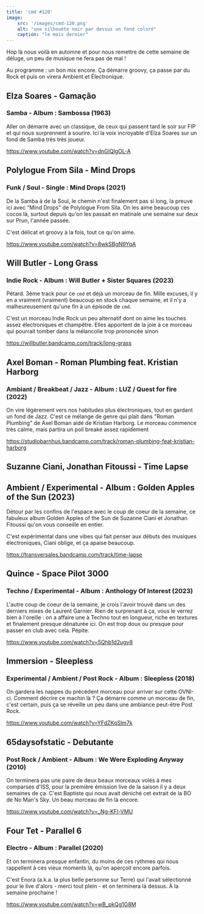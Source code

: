 ```yaml
---
title: 'cmd #120'
image:
    src: '/images/cmd-120.png'
    alt: "une silhouête noir par dessus un fond coloré"
    caption: "le mois dernier"
---
```


Hop là nous voilà en automne et pour nous remettre de cette semaine de déluge, un peu de musique ne fera pas de mal !

Au programme : un bon mix encore. Ça démarre groovy, ça passe par du Rock et puis on virera Ambient et Électronique.

## Elza Soares - Gamação 
### Samba - Album : Sambossa (1963)

Aller on démarre avec un classique, de ceux qui passent tard le soir sur FIP et qui nous surprennent à sourire. Ici la voix incroyable d'Elza Soares sur un fond de Samba très très joueur.

https://www.youtube.com/watch?v=dnGlQlgOL-A

## Polylogue From Sila - Mind Drops 
### Funk / Soul - Single : Mind Drops (2021)

De la Samba à de la Soul, le chemin n'est finalement pas si long, la preuve ici avec "Mind Drops" de Polylogue From Sila. On les aime beaucoup ces cocos là, surtout depuis qu'on les passait en matinale une semaine sur deux sur Prun, l'année passée.

C'est délicat et groovy à la fois, tout ce qu'on aime.

https://www.youtube.com/watch?v=8wkSBgN9YqA

## Will Butler - Long Grass
### Indie Rock - Album : Will Butler + Sister Squares (2023)

Pétard. 3ème track pour ce `cmd` et déjà un morceau de fin. Mille excuses, il y en a vraiment (vraiment) beaucoup en stock chaque semaine, et il n'y a malheureusement qu'une fin à un épisode de `cmd`.

C'est un morceau Indie Rock un peu alternatif dont on aime les touches assez électroniques et champêtre. Elles apportent de la joie à ce morceau qui pourrait tomber dans la mélancolie trop prononcée sinon

https://willbutler.bandcamp.com/track/long-grass

## Axel Boman - Roman Plumbing feat. Kristian Harborg 
### Ambiant / Breakbeat / Jazz - Album : LUZ / Quest for fire (2022)

On vire légèrement vers nos habitudes plus électroniques, tout en gardant un fond de Jazz. C'est ce mélange de genre qui plait dans "Roman Plumbing" de Axel Boman aidé de Kristian Harborg. Le morceau commence très calme, mais partira un poil breaké assez rapidement

https://studiobarnhus.bandcamp.com/track/roman-plumbing-feat-kristian-harborg


## Suzanne Ciani, Jonathan Fitoussi - Time Lapse 
## Ambient / Experimental - Album : Golden Apples of the Sun (2023)

Détour par les confins de l'espace avec le coup de coeur de la semaine, ce fabuleux album Golden Apples of the Sun de Suzanne Ciani et Jonathan Fitoussi qu'on vous conseille en entier.

C'est expérimental dans une vibes qui fait penser aux débuts des musiques électroniques, Ciani oblige, et ça apaise beaucoup.

https://transversales.bandcamp.com/track/time-lapse


## Quince - Space Pilot 3000 
### Techno / Experimental - Album : Anthology Of Interest (2023)

L'autre coup de coeur de la semaine, je crois l'avoir trouvé dans un des derniers mixes de Laurent Garnier. Rien de surprenant à ça, vous le verrez bien à l'oreille : on a affaire une à Techno tout en longueur, riche en textures et finalement presque dénaturée ici. On est trop doux ou presque pour passer en club avec cela. Pépite.

https://www.youtube.com/watch?v=5Qhb1d2ugy8

## Immersion - Sleepless 
### Experimental / Ambient / Post Rock - Album : Sleepless (2018)

On gardera les nappes du précédent morceau pour arriver sur cette OVNI-ci. Comment décrire ce machin là ? Ça démarre comme un morceau de fin, c'est certain, puis ça se réveille un peu dans une ambiance peut-être Post Rock.

https://www.youtube.com/watch?v=YFdZKqSlm7k


## 65daysofstatic - Debutante 
### Post Rock / Ambient - Album : We Were Exploding Anyway (2010)

On terminera pas une paire de deux beaux morceaux volés à mes comparses d'ISS, pour la première émission live de la saison il y a deux semaines de ça. C'est Baptiste qui nous avait déniché cet extrait de la BO de No Man's Sky. Un beau morceau de fin là encore.

https://www.youtube.com/watch?v=_Ng-KFl-VMU


## Four Tet - Parallel 6 
### Electro - Album : Parallel (2020)

Et on terminera presque enfantin, du moins de ces rythmes qui nous rappellent à ces vieux moments là, qu'on aperçoit encore parfois.

C'est Enora (a.k.a. la plus belle personne sur Terre) qui l'avait sélectionné pour le live d'alors - merci tout plein - et on terminera là dessus. À la semaine prochaine !

https://www.youtube.com/watch?v=wB_pkQg1G8M
